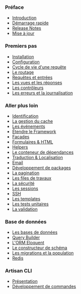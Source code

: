 <a name="preface"></a>
### Préface
 - [Introduction](/4.1/introduction)
 - [Démarrage rapide](/4.1/quick)
 - [Release Notes](/4.1/releases)
 - [Mise à jour](/4.1/upgrade)
 <a name="premiers-pas"></a>
### Premiers pas
 - [Installation](/4.1/installation)
 - [Configuration](/4.1/configuration)
 - [Cycle de vie d'une requête](/4.1/lifecycle)
 - [Le routage](/4.1/routing)
 - [Requêtes et entrées](/4.1/requests)
 - [Les vues et les réponses](/4.1/responses)
 - [Les contrôleurs](/4.1/controllers)
 - [Les erreurs et la journalisation](/4.1/errors)
 <a name="aller-plus-loin"></a>
### Aller plus loin
 - [Identification](/4.1/security)
 - [La gestion du cache](/4.1/cache)
 - [Les événements](/4.1/events)
 - [Étendre le Framework](/4.1/extending)
 - [Facades](/4.1/facades)
 - [Formulaires & HTML](/4.1/html)
 - [Helpers](/4.1/helpers)
 - [Le conteneur de dépendances](/4.1/ioc)
 - [Traduction & Localisation](/4.1/localization)
 - [Email](/4.1/mail)
 - [Développement de packages](/4.1/packages)
 - [La pagination](/4.1/pagination)
 - [Les files de travaux](/4.1/queues)
 - [La sécurité](/4.1/security)
 - [Les sessions](/4.1/session)
 - [SSH](/4.1/ssh)
 - [Les templates](/4.1/templates)
 - [Les tests unitaires](/4.1/testing)
 - [La validation](/4.1/validation)
 <a name="base-de-donnees"></a>
### Base de données
 - [Les bases de données](/4.1/database)
 - [Query Builder](/4.1/queries)
 - [L'ORM Eloquent](/4.1/eloquent)
 - [Le constructeur de schéma](/4.1/schema)
 - [Les migrations et la population](/4.1/migrations)
 - [Redis](/4.1/redis)
 <a name="artisan-cli"></a>
### Artisan CLI
 - [Présentation](/4.1/artisan)
 - [Développement de commandes](/4.1/commands)
